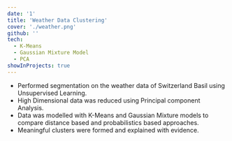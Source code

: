 ```yaml
---
date: '1'
title: 'Weather Data Clustering'
cover: './weather.png'
github: ''
tech:
  - K-Means
  - Gaussian Mixture Model
  - PCA
showInProjects: true
---
```


- Performed segmentation on the weather data of Switzerland Basil using Unsupervised Learning.
- High Dimensional data was reduced using Principal component Analysis.
- Data was modelled with K-Means and Gaussian Mixture models to compare distance based and probabilistics based approaches.
- Meaningful clusters were formed and explained with evidence.
